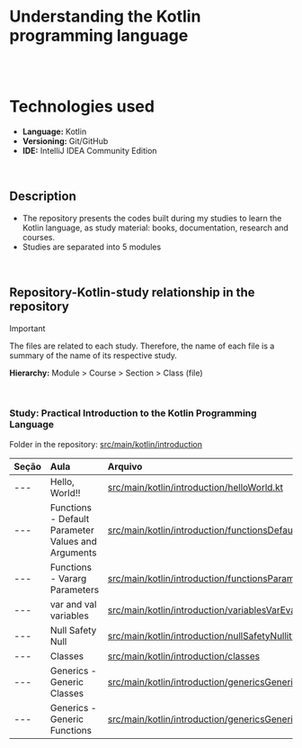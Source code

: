 # Understanding the Kotlin programming language

<br>
<br>

# Technologies used

* **Language:** Kotlin
* **Versioning:** Git/GitHub
* **IDE:** IntelliJ IDEA Community Edition

<br>

## Description

* The repository presents the codes built during my studies to learn the Kotlin language, as study material: books, documentation, research and courses.
* Studies are separated into 5 modules
  <img src="">

<br>

## Repository-Kotlin-study relationship in the repository

> [!IMPORTANT]
> The files are related to each study. Therefore, the name of each file is a summary of the name of its respective study.

**Hierarchy:** Module > Course > Section > Class (file)

<br>

### Study: Practical Introduction to the Kotlin Programming Language
Folder in the repository: [src/main/kotlin/introduction](https://github.com/daniellimadev/Kotlin_study/tree/main/src/main/kotlin/introduction)

| Seção | Aula                                               | Arquivo                                                                                                                                                                                                    |
|:------|:---------------------------------------------------|:-----------------------------------------------------------------------------------------------------------------------------------------------------------------------------------------------------------| 
| ---   | Hello, World!!                                     | [src/main/kotlin/introduction/helloWorld.kt](https://github.com/daniellimadev/Kotlin_study/blob/main/src/main/kotlin/introduction/helloWorld.kt)                                                           |
| ---   | Functions - Default Parameter Values and Arguments | [src/main/kotlin/introduction/functionsDefaultValuesAndNamedArguments.kt](https://github.com/daniellimadev/Kotlin_study/blob/main/src/main/kotlin/introduction/functionsDefaultValuesAndNamedArguments.kt) |
| ---   | Functions - Vararg Parameters                      | [src/main/kotlin/introduction/functionsParametersVararg.kt](https://github.com/daniellimadev/Kotlin_study/blob/main/src/main/kotlin/introduction/functionsParametersVararg.kt)                             |
| ---   | var and val variables                              | [src/main/kotlin/introduction/variablesVarEval.kt](https://github.com/daniellimadev/Kotlin_study/blob/main/src/main/kotlin/introduction/variablesVarEval.kt)                                               |
| ---   | Null Safety Null                                   | [src/main/kotlin/introduction/nullSafetyNullity.kt](https://github.com/daniellimadev/Kotlin_study/blob/main/src/main/kotlin/introduction/nullSafetyNullity.kt)                                             |
| ---   | Classes                                            | [src/main/kotlin/introduction/classes]()                                                                                                                                                                   |
| ---   | Generics - Generic Classes                         | [src/main/kotlin/introduction/genericsGenericClasses.kt](https://github.com/daniellimadev/Kotlin_study/blob/main/src/main/kotlin/introduction/genericsGenericClasses.kt)                                                                                                                                                                                                       |
| ---   | Generics - Generic Functions                       | [src/main/kotlin/introduction/genericsGenericFunctions.kt](https://github.com/daniellimadev/Kotlin_study/blob/main/src/main/kotlin/introduction/genericsGenericFunctions.kt)                                                                                                                                                                                                       |

<br>

